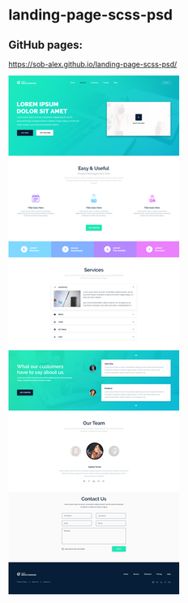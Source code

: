 # landing-page-scss-psd
## GitHub pages: 
https://sob-alex.github.io/landing-page-scss-psd/

<img src="./Dart-Service-Manager.png">
